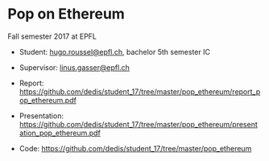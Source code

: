 # Pop on Ethereum

Fall semester 2017 at EPFL
- Student: hugo.roussel@epfl.ch, bachelor 5th semester IC
- Supervisor: linus.gasser@epfl.ch

- Report: https://github.com/dedis/student_17/tree/master/pop_ethereum/report_pop_ethereum.pdf
- Presentation: https://github.com/dedis/student_17/tree/master/pop_ethereum/presentation_pop_ethereum.pdf
- Code: https://github.com/dedis/student_17/tree/master/pop_ethereum
